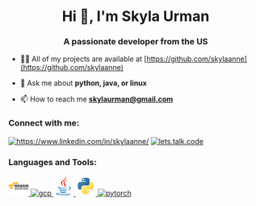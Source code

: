 <h1 align="center">Hi 👋, I'm Skyla Urman</h1>
<h3 align="center">A passionate developer from the US</h3>


- 👨‍💻 All of my projects are available at [https://github.com/skylaanne](https://github.com/skylaanne)

- 💬 Ask me about **python, java, or linux**

- 📫 How to reach me **skylaurman@gmail.com**


<h3 align="left">Connect with me:</h3>
<p align="left">
<a href="https://www.linkedin.com/in/skylaanne/" target="blank"><img align="center" src="https://raw.githubusercontent.com/rahuldkjain/github-profile-readme-generator/master/src/images/icons/Social/linked-in-alt.svg" alt="https://www.linkedin.com/in/skylaanne/" height="30" width="40" /></a>
<a href="https://instagram.com/lets.talk.code" target="blank"><img align="center" src="https://raw.githubusercontent.com/rahuldkjain/github-profile-readme-generator/master/src/images/icons/Social/instagram.svg" alt="lets.talk.code" height="30" width="40" /></a>
</p>

<h3 align="left">Languages and Tools:</h3>
<p align="left"> <a href="https://aws.amazon.com" target="_blank"> <img src="https://raw.githubusercontent.com/devicons/devicon/master/icons/amazonwebservices/amazonwebservices-original-wordmark.svg" alt="aws" width="40" height="40"/> </a> <a href="https://cloud.google.com" target="_blank"> <img src="https://www.vectorlogo.zone/logos/google_cloud/google_cloud-icon.svg" alt="gcp" width="40" height="40"/> </a> <a href="https://www.java.com" target="_blank"> <img src="https://raw.githubusercontent.com/devicons/devicon/master/icons/java/java-original.svg" alt="java" width="40" height="40"/> </a> <a href="https://www.python.org" target="_blank"> <img src="https://raw.githubusercontent.com/devicons/devicon/master/icons/python/python-original.svg" alt="python" width="40" height="40"/> </a> <a href="https://pytorch.org/" target="_blank"> <img src="https://www.vectorlogo.zone/logos/pytorch/pytorch-icon.svg" alt="pytorch" width="40" height="40"/> </a> </p>

<!---
skylaanne/skylaanne is a ✨ special ✨ repository because its `README.md` (this file) appears on your GitHub profile.
You can click the Preview link to take a look at your changes.
--->
